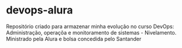 # devops-alura
Repositório criado para armazenar minha evolução no curso DevOps: Administração, operaçõa e monitoramento de sistemas - Nivelamento. Ministrado pela Alura e bolsa concedida pelo Santander 
